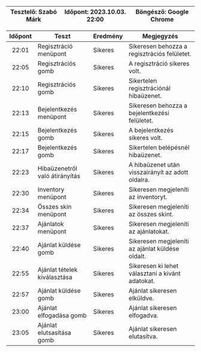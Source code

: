 | Tesztelő: Szabó Márk | Időpont: 2023.10.03. 22:00 | Böngésző: Google Chrome |
| -------------------------------------|----------|-------------------------|

| Időpont | Teszt                | Eredmény | Megjegyzés                                                            |
|:-------:|----------------------|----------|-----------------------------------------------------------------------|
| 22:01 | Regisztráció menüpont | Sikeres | Sikeresen behozza a regisztrációs felületet. | 
| 22:05 | Regisztrációs gomb | Sikeres | A regisztráció sikeres volt. |
| 22:10 | Regisztrációs gomb | Sikeres | Sikertelen regisztrációnál hibaüzenet. |
| 22:13 | Bejelentkezés menüpont | Sikeres | Sikeresen behozza a bejelentkezési felületet. | 
| 22:15 | Bejelentkezés gomb | Sikeres | A bejelentkezés sikeres volt. |
| 22:17 | Bejelentkezés gomb | Sikeres | Sikertelen belépésnél hibaüzenet. |
| 22:23 | Hibaüzenetről való átirányítás | Sikeres | A hibaüzenet után visszairányít az adott oldalra. |
| 22:30 | Inventory menüpont | Sikeres | Sikeresen megjeleníti az inventoryt. |
| 22:34 | Összes skin menüpont | Sikeres | Sikeresen megjeleníti az összes skint. |
| 22:37 | Ajánlatok menüpont | Sikeres | Sikeresen megjeleníti az ajánlatokat. |
| 22:40 | Ajánlat küldése gomb | Sikeres | Sikeresen megjeleníti az ajánlat küldése oldalt. |
| 22:55 | Ajánlat tételek kiválasztása | Sikeres | Sikeresen ki lehet választani a kivánt adatokat. |
| 22:57 | Ajánlat küldése gomb | Sikeres | Ajánlat sikeresen elküldve. |
| 23:00 | Ajánlat elfogadása gomb | Sikeres | Ajánlat sikeresen elfogadva. |
| 23:05 | Ajánlat elutsasítása gomb | Sikeres | Ajánlat sikeresen elutasítva. |

